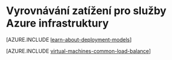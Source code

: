 <properties
    pageTitle="Vyrovnávání zatížení pro infrastruktury služby | Microsoft Azure"
    description="Popisuje dva typy Vyrovnávání zatížení nepodporuje Azure: načíst vyrovnávání cloudovým službám a Azure přenosy správce pro přenos klienta."
    services="load-balancer"
    documentationCenter=""
    authors="sdwheeler"
    manager="carmonm"
    editor=""/>

<tags
    ms.service="load-balancer"
    ms.workload="infrastructure-services"
    ms.tgt_pltfrm="vm-linux"
    ms.devlang="na"
    ms.topic="article"
    ms.date="02/02/2016"
    ms.author="sewhee"/>

# <a name="load-balancing-for-azure-infrastructure-services"></a>Vyrovnávání zatížení pro služby Azure infrastruktury

[AZURE.INCLUDE [learn-about-deployment-models](../../includes/learn-about-deployment-models-both-include.md)]

[AZURE.INCLUDE [virtual-machines-common-load-balance](../../includes/virtual-machines-common-load-balance.md)]
